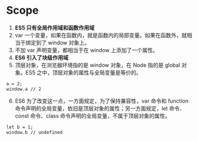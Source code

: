 # Scope

1. **ES5 只有全局作用域和函数作用域**
2. var 一个变量，如果在函数内，就是函数内的局部变量。如果在函数外，就相当于绑定到了 window 对象上。
3. 不加 var 声明变量，都相当于在 window 上添加了一个属性。
4. **ES6 引入了块级作用域**
5. 顶层对象，在浏览器环境指的是 window 对象，在 Node 指的是 global 对象。ES5 之中，顶层对象的属性与全局变量是等价的。

```
a = 2;
window.a // 2
```

6. ES6 为了改变这一点，一方面规定，为了保持兼容性，var 命令和 function 命令声明的全局变量，依旧是顶层对象的属性；另一方面规定，let 命令、const 命令、class 命令声明的全局变量，不属于顶层对象的属性。

```
let b = 1;
window.b // undefined
```
